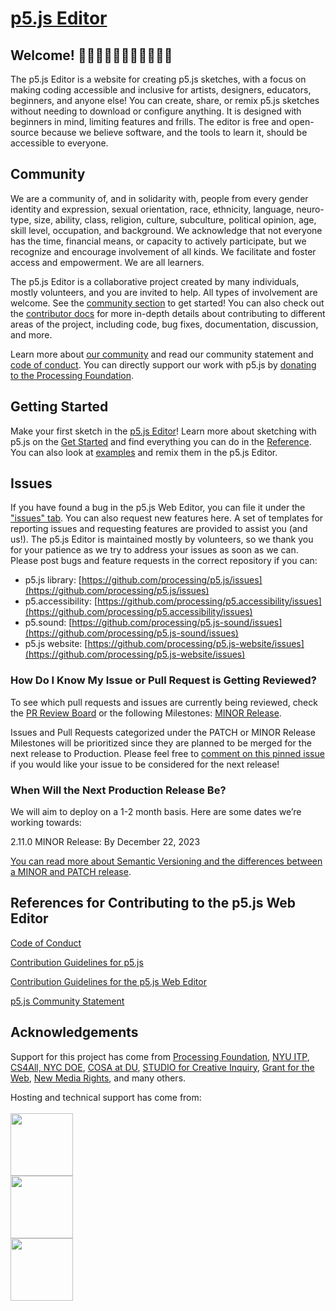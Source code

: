 # [p5.js Editor](https://editor.p5js.org)

## Welcome! 👋👋🏿👋🏽👋🏻👋🏾👋🏼

The p5.js Editor is a website for creating p5.js sketches, with a focus on making coding accessible and inclusive for artists, designers, educators, beginners, and anyone else! You can create, share, or remix p5.js sketches without needing to download or configure anything. It is designed with beginners in mind, limiting features and frills. The editor is free and open-source because we believe software, and the tools to learn it, should be accessible to everyone.

## Community

We are a community of, and in solidarity with, people from every gender identity and expression, sexual orientation, race, ethnicity, language, neuro-type, size, ability, class, religion, culture, subculture, political opinion, age, skill level, occupation, and background. We acknowledge that not everyone has the time, financial means, or capacity to actively participate, but we recognize and encourage involvement of all kinds. We facilitate and foster access and empowerment. We are all learners.

The p5.js Editor is a collaborative project created by many individuals, mostly volunteers, and you are invited to help. All types of involvement are welcome. See the [community section](https://p5js.org/community) to get started! You can also check out the [contributor docs](./contributor_docs/README.md) for more in-depth details about contributing to different areas of the project, including code, bug fixes, documentation, discussion, and more.

Learn more about [our community](https://p5js.org/community/) and read our community statement and [code of conduct](./.github/CODE_OF_CONDUCT.md). You can directly support our work with p5.js by [donating to the Processing Foundation](https://processingfoundation.org/support).

## Getting Started

Make your first sketch in the [p5.js Editor](https://editor.p5js.org/)! Learn more about sketching with p5.js on the [Get Started](https://p5js.org/get-started/) and find everything you can do in the [Reference](https://p5js.org/reference/). You can also look at [examples](https://editor.p5js.org/p5/sketches) and remix them in the p5.js Editor.


## Issues

If you have found a bug in the p5.js Web Editor, you can file it under the ["issues" tab](https://github.com/processing/p5.js-web-editor/issues). You can also request new features here. A set of templates for reporting issues and requesting features are provided to assist you (and us!). The p5.js Editor is maintained mostly by volunteers, so we thank you for your patience as we try to address your issues as soon as we can. Please post bugs and feature requests in the correct repository if you can:

* p5.js library: [https://github.com/processing/p5.js/issues](https://github.com/processing/p5.js/issues)
* p5.accessibility: [https://github.com/processing/p5.accessibility/issues](https://github.com/processing/p5.accessibility/issues)
* p5.sound: [https://github.com/processing/p5.js-sound/issues](https://github.com/processing/p5.js-sound/issues)
* p5.js website: [https://github.com/processing/p5.js-website/issues](https://github.com/processing/p5.js-website/issues)


### How Do I Know My Issue or Pull Request is Getting Reviewed?

To see which pull requests and issues are currently being reviewed, check the [PR Review Board](https://github.com/processing/p5.js-web-editor/projects/9) or the following Milestones: [MINOR Release](https://github.com/processing/p5.js-web-editor/milestone/8). 

Issues and Pull Requests categorized under the PATCH or MINOR Release Milestones will be prioritized since they are planned to be merged for the next release to Production. Please feel free to [comment on this pinned issue](https://github.com/processing/p5.js-web-editor/issues/2534) if you would like your issue to be considered for the next release!


### When Will the Next Production Release Be?

We will aim to deploy on a 1-2 month basis. Here are some dates we’re working towards: 

2.11.0 MINOR Release: By December 22, 2023

[You can read more about Semantic Versioning and the differences between a MINOR and PATCH release](https://semver.org/). 


## References for Contributing to the p5.js Web Editor

[Code of Conduct](https://editor.p5js.org/code-of-conduct)

[Contribution Guidelines for p5.js](https://p5js.org/contributor-docs/#/)

[Contribution Guidelines for the p5.js Web Editor](https://github.com/processing/p5.js-web-editor/tree/develop/contributor_docs)

[p5.js Community Statement](https://p5js.org/community/)


## Acknowledgements

Support for this project has come from [Processing Foundation](https://processingfoundation.org/), [NYU ITP](https://tisch.nyu.edu/itp), [CS4All, NYC DOE](http://cs4all.nyc/), [COSA at DU](https://liberalarts.du.edu/emergent-digital-practices/open-source-arts), [STUDIO for Creative Inquiry](https://studioforcreativeinquiry.org/), [Grant for the Web](https://www.grantfortheweb.org/), [New Media Rights](https://www.newmediarights.org/), and many others. 

Hosting and technical support has come from: 
<br />
<br />
<a href="https://releasehub.com/" target="_blank"><img width="100" src="https://assets.website-files.com/603dd147c5b0a480611bd348/603dd147c5b0a469bc1bd451_logo--dark.svg" /></a>
<br />
<a href="https://www.browserstack.com/" target="_blank"><img width="100" src="https://user-images.githubusercontent.com/6063380/46976166-ab280a80-d096-11e8-983b-18dd38c8cc9b.png" /></a>
<br />
<a href="https://www.fastly.com/" target="_blank"><img width="100" src="https://cdn-assets-us.frontify.com/s3/frontify-enterprise-files-us/eyJwYXRoIjoiZmFzdGx5XC9hY2NvdW50c1wvYzJcLzQwMDEwMjNcL3Byb2plY3RzXC8xMVwvYXNzZXRzXC80ZVwvNzc0XC9lZTZmYzlkOWYzNWE1NjBkNjUzNjFkNGI0NGQ2MTNmZi0xNjIxNTIyODg4LnBuZyJ9:fastly:nVuY3PxyFqQMI6elJsMzxAGLH3IFlmiuMdacHAGRMkE?width=2400" /></a>
